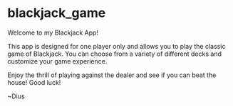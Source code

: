 # blackjack_game

Welcome to my Blackjack App!

This app is designed for one player only and allows you to play the classic game of Blackjack. 
You can choose from a variety of different decks and customize your game experience. 

Enjoy the thrill of playing against the dealer and see if you can beat the house! Good luck!

~Dius
